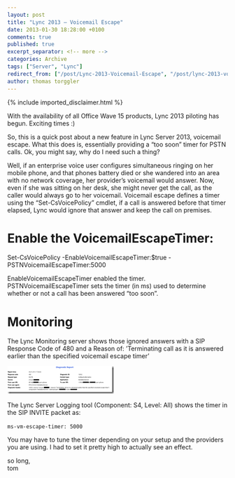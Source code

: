 ```yaml
---
layout: post
title: "Lync 2013 – Voicemail Escape"
date: 2013-01-30 18:28:00 +0100
comments: true
published: true
excerpt_separator: <!-- more -->
categories: Archive
tags: ["Server", "Lync"]
redirect_from: ["/post/Lync-2013-Voicemail-Escape", "/post/lync-2013-voicemail-escape"]
author: thomas torggler
---
```

<!-- more -->
{% include imported_disclaimer.html %}
<p>With the availability of all Office Wave 15 products, Lync 2013 piloting has begun. Exciting times :)</p>
<p>So, this is a quick post about a new feature in Lync Server 2013, voicemail escape. What this does is, essentially providing a &ldquo;too soon&rdquo; timer for PSTN calls. Ok, you might say, why do I need such a thing?</p>
<p>Well, if an enterprise voice user configures simultaneous ringing on her mobile phone, and that phones battery died or she wandered into an area with no network coverage, her provider&rsquo;s voicemail would answer. Now, even if she was sitting on her desk, she might never get the call, as the caller would always go to her voicemail. Voicemail escape defines a timer using the &ldquo;Set-CsVoicePolicy&rdquo; cmdlet, if a call is answered before that timer elapsed, Lync would ignore that answer and keep the call on premises.</p>
<h1>Enable the VoicemailEscapeTimer:</h1>
<p>Set-CsVoicePolicy -EnableVoicemailEscapeTimer:$true -PSTNVoicemailEscapeTimer:5000</p>
<p>EnableVoicemailEscapeTimer enabled the timer. <br />PSTNVoicemailEscapeTimer sets the timer (in ms) used to determine whether or not a call has been answered &ldquo;too soon&rdquo;.</p>
<h1>Monitoring</h1>
<p>The Lync Monitoring server shows those ignored answers with a SIP Response Code of 480 and a Reason of: &rsquo;Terminating call as it is answered earlier than the specified voicemail escape timer&rsquo;</p>
<p><a href="/assets/image_484.png"><img style="display: inline; border-width: 0px;" title="image" src="/assets/image_thumb_482.png" alt="image" width="244" height="64" border="0" /></a></p>
<p>The Lync Server Logging tool (Component: S4, Level: All) shows the timer in the SIP INVITE packet as:</p>
<p><code>ms-vm-escape-timer: 5000</code></p>
<p>You may have to tune the timer depending on your setup and the providers you are using. I had to set it pretty high to actually see an effect.</p>
<p>so long, <br />tom</p>
